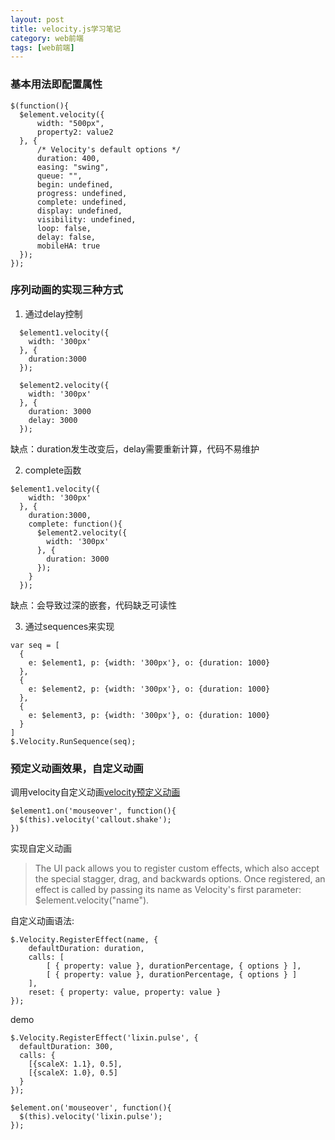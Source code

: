 ```yaml
---
layout: post
title: velocity.js学习笔记
category: web前端
tags: [web前端]
---
```


### 基本用法即配置属性
```
$(function(){
  $element.velocity({
      width: "500px",
      property2: value2
  }, {
      /* Velocity's default options */
      duration: 400,
      easing: "swing",
      queue: "",
      begin: undefined,
      progress: undefined,
      complete: undefined,
      display: undefined,
      visibility: undefined,
      loop: false,
      delay: false,
      mobileHA: true
  });
});
```

### 序列动画的实现三种方式

1. 通过delay控制

```
  $element1.velocity({
    width: '300px'
  }, {
    duration:3000
  });

  $element2.velocity({
    width: '300px'
  }, {
    duration: 3000
    delay: 3000
  });
```

缺点：duration发生改变后，delay需要重新计算，代码不易维护

2. complete函数

```
$element1.velocity({
    width: '300px'
  }, {
    duration:3000,
    complete: function(){
      $element2.velocity({
        width: '300px'
      }, {
        duration: 3000
      });
    }
  });
```

缺点：会导致过深的嵌套，代码缺乏可读性

3. 通过sequences来实现

```
var seq = [
  {
    e: $element1, p: {width: '300px'}, o: {duration: 1000}
  },
  {
    e: $element2, p: {width: '300px'}, o: {duration: 1000}
  },
  {
    e: $element3, p: {width: '300px'}, o: {duration: 1000}
  }
]
$.Velocity.RunSequence(seq);
```

### 预定义动画效果，自定义动画

调用velocity自定义动画[velocity预定义动画](http://julian.com/research/velocity/#uiPack)

```
$element1.on('mouseover', function(){
  $(this).velocity('callout.shake');
})
```

实现自定义动画

> The UI pack allows you to register custom effects, which also accept the special stagger, drag, and backwards options. Once registered, an effect is called by passing its name as Velocity's first parameter: $element.velocity("name").

自定义动画语法:

```
$.Velocity.RegisterEffect(name, {
    defaultDuration: duration,
    calls: [
        [ { property: value }, durationPercentage, { options } ],
        [ { property: value }, durationPercentage, { options } ]
    ],
    reset: { property: value, property: value }
});
````

demo

```
$.Velocity.RegisterEffect('lixin.pulse', {
  defaultDuration: 300,
  calls: {
    [{scaleX: 1.1}, 0.5],
    [{scaleX: 1.0}, 0.5]
  }
});

$element.on('mouseover', function(){
  $(this).velocity('lixin.pulse');
});
```
